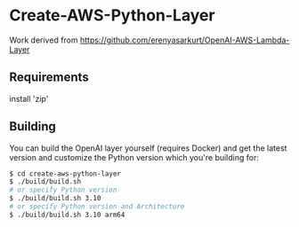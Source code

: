 # Create-AWS-Python-Layer

Work derived from https://github.com/erenyasarkurt/OpenAI-AWS-Lambda-Layer

## Requirements

install 'zip'

## Building

You can build the OpenAI layer yourself (requires Docker) and get the latest version and customize the Python version which you're building for:

```bash
$ cd create-aws-python-layer
$ ./build/build.sh
# or specify Python version
$ ./build/build.sh 3.10
# or specify Python version and Architecture
$ ./build/build.sh 3.10 arm64
```

